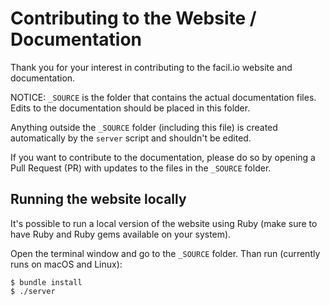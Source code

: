 # Contributing to the Website / Documentation

Thank you for your interest in contributing to the facil.io website and documentation.

NOTICE: `_SOURCE` is the folder that contains the actual documentation files. Edits to the documentation should be placed in this folder.

Anything outside the `_SOURCE` folder (including this file) is created automatically by the `server` script and shouldn't be edited.

If you want to contribute to the documentation, please do so by opening a Pull Request (PR) with updates to the files in the `_SOURCE` folder.

## Running the website locally

It's possible to run a local version of the website using Ruby (make sure to have Ruby and Ruby gems available on your system).

Open the terminal window and go to the `_SOURCE` folder. Than run (currently runs on macOS and Linux):

    $ bundle install
    $ ./server

